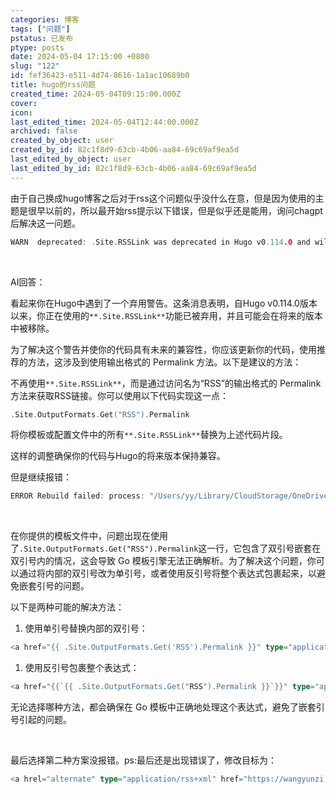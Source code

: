 ```yaml
---
categories: 博客
tags: ["问题"]
pstatus: 已发布
ptype: posts
date: 2024-05-04 17:15:00 +0800
slug: "122"
id: fef36423-e511-4d74-8616-1a1ac10689b0
title: hugo的rss问题
created_time: 2024-05-04T09:15:00.000Z
cover: 
icon: 
last_edited_time: 2024-05-04T12:44:00.000Z
archived: false
created_by_object: user
created_by_id: 82c1f8d9-63cb-4b06-aa84-69c69af9ea5d
last_edited_by_object: user
last_edited_by_id: 82c1f8d9-63cb-4b06-aa84-69c69af9ea5d
---
```


由于自己换成hugo博客之后对于rss这个问题似乎没什么在意，但是因为使用的主题是很早以前的，所以最开始rss提示以下错误，但是似乎还是能用，询问chagpt后解决这一问题。

```go
WARN  deprecated: .Site.RSSLink was deprecated in Hugo v0.114.0 and will be removed in a future release. Use the Output Format's Permalink method instead, e.g. .OutputFormats.Get "RSS".Permalink
```

<br />

AI回答：

看起来你在Hugo中遇到了一个弃用警告。这条消息表明，自Hugo v0.114.0版本以来，你正在使用的`**.Site.RSSLink**`功能已被弃用，并且可能会在将来的版本中被移除。

为了解决这个警告并使你的代码具有未来的兼容性，你应该更新你的代码，使用推荐的方法，这涉及到使用输出格式的 Permalink 方法。以下是建议的方法：

不再使用`**.Site.RSSLink**`，而是通过访问名为“RSS”的输出格式的 Permalink 方法来获取RSS链接。你可以使用以下代码实现这一点：

```go
.Site.OutputFormats.Get("RSS").Permalink
```

将你模板或配置文件中的所有`**.Site.RSSLink**`替换为上述代码片段。

这样的调整确保你的代码与Hugo的将来版本保持兼容。

但是继续报错：

```go
ERROR Rebuild failed: process: "/Users/yy/Library/CloudStorage/OneDrive-个人/blog/themes/zozo/layouts/partials/header.html:18:1": parse failed unexpected "(" in operand
```

<br />

在你提供的模板文件中，问题出现在使用了`.Site.OutputFormats.Get("RSS").Permalink`这一行，它包含了双引号嵌套在双引号内的情况，这会导致 Go 模板引擎无法正确解析。为了解决这个问题，你可以通过将内部的双引号改为单引号，或者使用反引号将整个表达式包裹起来，以避免嵌套引号的问题。

以下是两种可能的解决方法：

1. 使用单引号替换内部的双引号：

```go
<a href="{{ .Site.OutputFormats.Get('RSS').Permalink }}" type="application/rss+xml" title="rss" target="_blank"><i class="ri-rss-fill"></i></a>
```

1. 使用反引号包裹整个表达式：

```go
<a href="{{`{{ .Site.OutputFormats.Get("RSS").Permalink }}`}}" type="application/rss+xml" title="rss" target="_blank"><i class="ri-rss-fill"></i></a>
```

无论选择哪种方法，都会确保在 Go 模板中正确地处理这个表达式，避免了嵌套引号引起的问题。

<br />

最后选择第二种方案没报错。ps:最后还是出现错误了，修改目标为：

```go
<a hrel="alternate" type="application/rss+xml" href="https://wangyunzi.com/index.xml" title="rss"><i class="ri-rss-fill"></i></a>
```



